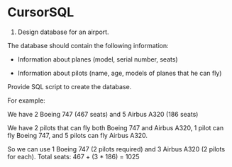 # CursorSQL

1. Design database for an airport.

The database should contain the following information:

- Information about planes (model, serial number, seats)

- Information about pilots (name, age, models of planes that he can fly)

Provide SQL script to create the database.



For example:

We have 2 Boeing 747 (467 seats) and 5 Airbus A320 (186 seats)

We have 2 pilots that can fly both Boeing 747 and Airbus A320, 1 pilot can fly Boeing 747, and 5 pilots can fly Airbus A320.

So we can use 1 Boeing 747 (2 pilots required) and 3 Airbus A320 (2 pilots for each). Total seats: 467 + (3 * 186) = 1025
